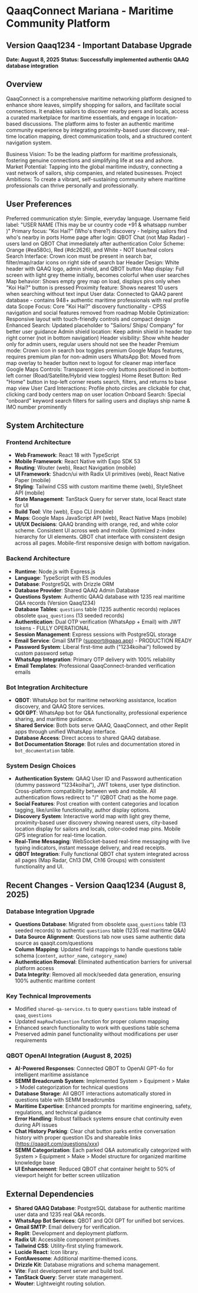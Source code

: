 # QaaqConnect Mariana - Maritime Community Platform

## Version Qaaq1234 - Important Database Upgrade
**Date: August 8, 2025**
**Status: Successfully implemented authentic QAAQ database integration**

## Overview
QaaqConnect is a comprehensive maritime networking platform designed to enhance shore leaves, simplify shopping for sailors, and facilitate social connections. It enables sailors to discover nearby peers and locals, access a curated marketplace for maritime essentials, and engage in location-based discussions. The platform aims to foster an authentic maritime community experience by integrating proximity-based user discovery, real-time location mapping, direct communication tools, and a structured content navigation system.

Business Vision: To be the leading platform for maritime professionals, fostering genuine connections and simplifying life at sea and ashore.
Market Potential: Tapping into the global maritime industry, connecting a vast network of sailors, ship companies, and related businesses.
Project Ambitions: To create a vibrant, self-sustaining community where maritime professionals can thrive personally and professionally.

## User Preferences
Preferred communication style: Simple, everyday language.
Username field label: "USER NAME (This may be ur country code +91 & whatsapp number )"
Primary focus: "Koi Hai?" (Who's there?) discovery - helping sailors find who's nearby in ports
Home page after login: QBOT Chat (not Map Radar) - users land on QBOT Chat immediately after authentication
Color Scheme: Orange (#ea580c), Red (#dc2626), and White - NOT blue/teal colors
Search Interface: Crown icon must be present in search bar, filter/map/radar icons on right side of search bar
Header Design: White header with QAAQ logo, admin shield, and QBOT button
Map display: Full screen with light grey theme initially, becomes colorful when user searches
Map behavior: Shows empty grey map on load, displays pins only when "Koi Hai?" button is pressed
Proximity feature: Shows nearest 10 users when searching without text input
User data: Connected to QAAQ parent database - contains 948+ authentic maritime professionals with real profile data
Scope Focus: Core "Koi Hai?" discovery functionality - CPSS navigation and social features removed from roadmap
Mobile Optimization: Responsive layout with touch-friendly controls and compact design
Enhanced Search: Updated placeholder to "Sailors/ Ships/ Company" for better user guidance
Admin shield location: Keep admin shield in header top right corner (not in bottom navigation)
Header visibility: Show white header only for admin users, regular users should not see the header
Premium mode: Crown icon in search box toggles premium Google Maps features, requires premium plan for non-admin users
WhatsApp Bot: Moved from map overlay to header button next to logout for cleaner map interface
Google Maps Controls: Transparent icon-only buttons positioned in bottom-left corner (Road/Satellite/Hybrid view toggles)
Home Reset Button: Red "Home" button in top-left corner resets search, filters, and returns to base map view
User Card Interactions: Profile photo circles are clickable for chat, clicking card body centers map on user location
Onboard Search: Special "onboard" keyword search filters for sailing users and displays ship name & IMO number prominently

## System Architecture

### Frontend Architecture
- **Web Framework**: React 18 with TypeScript
- **Mobile Framework**: React Native with Expo SDK 53
- **Routing**: Wouter (web), React Navigation (mobile)
- **UI Framework**: Shadcn/ui with Radix UI primitives (web), React Native Paper (mobile)
- **Styling**: Tailwind CSS with custom maritime theme (web), StyleSheet API (mobile)
- **State Management**: TanStack Query for server state, local React state for UI
- **Build Tool**: Vite (web), Expo CLI (mobile)
- **Maps**: Google Maps JavaScript API (web), React Native Maps (mobile)
- **UI/UX Decisions**: QAAQ branding with orange, red, and white color scheme. Consistent UI across web and mobile. Optimized z-index hierarchy for UI elements. QBOT chat interface with consistent design across all pages. Mobile-first responsive design with bottom navigation.

### Backend Architecture
- **Runtime**: Node.js with Express.js
- **Language**: TypeScript with ES modules
- **Database**: PostgreSQL with Drizzle ORM
- **Database Provider**: Shared QAAQ Admin Database
- **Questions System**: Authentic QAAQ database with 1235 real maritime Q&A records (Version Qaaq1234)
- **Database Tables**: `questions` table (1235 authentic records) replaces obsolete `qaaq_questions` (13 seeded records)
- **Authentication**: Dual OTP verification (WhatsApp + Email) with JWT tokens - FULLY OPERATIONAL
- **Session Management**: Express sessions with PostgreSQL storage
- **Email Service**: Gmail SMTP (support@qaaq.app) - PRODUCTION READY
- **Password System**: Liberal first-time auth ("1234koihai") followed by custom password setup
- **WhatsApp Integration**: Primary OTP delivery with 100% reliability
- **Email Templates**: Professional QaaqConnect-branded verification emails

### Bot Integration Architecture
- **QBOT**: WhatsApp bot for maritime networking assistance, location discovery, and QAAQ Store services.
- **QOI GPT**: WhatsApp bot for Q&A functionality, professional experience sharing, and maritime guidance.
- **Shared Service**: Both bots serve QAAQ, QaaqConnect, and other Replit apps through unified WhatsApp interface.
- **Database Access**: Direct access to shared QAAQ database.
- **Bot Documentation Storage**: Bot rules and documentation stored in `bot_documentation` table.

### System Design Choices
- **Authentication System**: QAAQ User ID and Password authentication (dummy password "1234koihai"), JWT tokens, user type distinction. Cross-platform compatibility between web and mobile. All authentication flows redirect to "/" (QBOT Chat) as the home page.
- **Social Features**: Post creation with content categories and location tagging, like/unlike functionality, author display options.
- **Discovery System**: Interactive world map with light grey theme, proximity-based user discovery showing nearest users, city-based location display for sailors and locals, color-coded map pins. Mobile GPS integration for real-time location.
- **Real-Time Messaging**: WebSocket-based real-time messaging with live typing indicators, instant message delivery, and read receipts.
- **QBOT Integration**: Fully functional QBOT chat system integrated across all pages (Map Radar, Ch13 DM, Ch16 Groups) with consistent functionality and UI.

## Recent Changes - Version Qaaq1234 (August 8, 2025)

### Database Integration Upgrade
- **Questions Database**: Migrated from obsolete `qaaq_questions` table (13 seeded records) to authentic `questions` table (1235 real maritime Q&A)
- **Data Source Alignment**: Questions tab now uses same authentic data source as qaaqit.com/questions
- **Column Mapping**: Updated field mappings to handle questions table schema (`content`, `author_name`, `category_name`)
- **Authentication Removal**: Eliminated authentication barriers for universal platform access
- **Data Integrity**: Removed all mock/seeded data generation, ensuring 100% authentic maritime content

### Key Technical Improvements
- Modified `shared-qa-service.ts` to query `questions` table instead of `qaaq_questions`
- Updated `mapRowToQuestion` function for proper column mapping
- Enhanced search functionality to work with questions table schema
- Preserved admin panel functionality without modifications per user requirements

### QBOT OpenAI Integration (August 8, 2025)
- **AI-Powered Responses**: Connected QBOT to OpenAI GPT-4o for intelligent maritime assistance
- **SEMM Breadcrumb System**: Implemented System > Equipment > Make > Model categorization for technical questions
- **Database Storage**: All QBOT interactions automatically stored in questions table with SEMM breadcrumbs
- **Maritime Expertise**: Enhanced prompts for maritime engineering, safety, regulations, and technical guidance
- **Error Handling**: Robust fallback systems ensure chat continuity even during API issues
- **Chat History Parking**: Clear chat button parks entire conversation history with proper question IDs and shareable links (https://qaaqit.com/questions/xxx)
- **SEMM Categorization**: Each parked Q&A automatically categorized with System > Equipment > Make > Model structure for organized maritime knowledge base
- **UI Enhancement**: Reduced QBOT chat container height to 50% of viewport height for better screen utilization

## External Dependencies
- **Shared QAAQ Database**: PostgreSQL database for authentic maritime user data and 1235 real Q&A records.
- **WhatsApp Bot Services**: QBOT and QOI GPT for unified bot services.
- **Gmail SMTP**: Email delivery for verification.
- **Replit**: Development and deployment platform.
- **Radix UI**: Accessible component primitives.
- **Tailwind CSS**: Utility-first styling framework.
- **Lucide React**: Icon library.
- **FontAwesome**: Additional maritime-themed icons.
- **Drizzle Kit**: Database migrations and schema management.
- **Vite**: Fast development server and build tool.
- **TanStack Query**: Server state management.
- **Wouter**: Lightweight routing solution.
